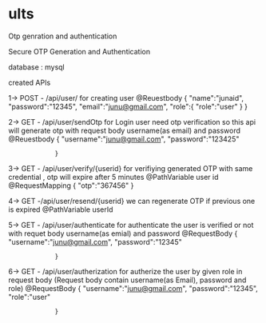 # ults
Otp genration and authentication


Secure OTP Generation and Authentication


database : mysql


created  APIs

1-> POST - /api/user/    for creating user 
    @Reuestbody  {
                      "name":"junaid",
                      "password":"12345",
                      "email":"junu@gmail.com",
                      "role":{
                          "role":"user"
                      }
                  }


2-> GET - /api/user/sendOtp   for Login user need otp verification so this api will generate otp with request body username(as email) and password
     @Reuestbody {
                     "username":"junu@gmail.com",
                     "password":"123425"

                 }


3-> GET - /api/user/verify/{userid}  for verifiying generated OTP with same credential , otp will expire after 5 minutes
    @PathVariable  user id
    @RequestMapping {
                        "otp":"367456"
                    }

4-> GET -/api/user/resend/{userid}  we can regenerate OTP if previous one is expired
    @PathVariable userId

5-> GET - /api/user/authenticate for authenticate the user is verified or not with requet body username(as emial) and password
    @RequestBody {
                     "username":"junu@gmail.com",
                     "password":"12345"

                 }


6-> GET - /api/user/autherization for autherize the user by given role in request body (Request body contain username(as Email), password and role)
    @RequestBody {
                     "username":"junu@gmail.com",
                     "password":"12345",
                     "role":"user"

                 }
